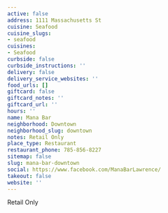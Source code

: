 ```yaml
---
active: false
address: 1111 Massachusetts St
cuisine: Seafood
cuisine_slugs:
- seafood
cuisines:
- Seafood
curbside: false
curbside_instructions: ''
delivery: false
delivery_service_websites: ''
food_urls: []
giftcard: false
giftcard_notes: ''
giftcard_url: ''
hours: ''
name: Mana Bar
neighborhood: Downtown
neighborhood_slug: downtown
notes: Retail Only
place_type: Restaurant
restaurant_phone: 785-856-8227
sitemap: false
slug: mana-bar-downtown
social: https://www.facebook.com/ManaBarLawrence/
takeout: false
website: ''
---
```


Retail Only
